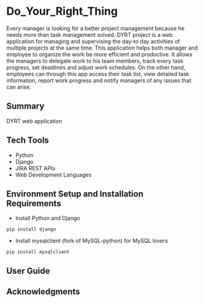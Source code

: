 # Do_Your_Right_Thing
Every manager is looking for a better project management because he needs more than task management solved. DYRT project is a web application for managing and supervising the day-to day activities of multiple projects at the same time. This application helps both manager and employee to organize the work be more efficient and productive. It allows the managers to delegate work to his team members, track every task progress, set deadlines and adjust work schedules. On the other hand, employees can through this app access their task list, view detailed task information, report work progress and notify managers of any issues that can arise. 
## Summary
DYRT web application 
## Tech Tools
- Python
- Django
- JIRA REST APIs
- Web Development Languages
## Environment Setup and Installation Requirements
- Install Python and Django
```
pip install django
``` 
- Install mysqlclient (fork of MySQL-python) for MySQL lovers
```
pip install mysqlclient
``` 
## User Guide
## Acknowledgments
